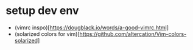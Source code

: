 # setup dev env

* (vimrc inspo)[https://dougblack.io/words/a-good-vimrc.html]
* (solarized colors for vim)[https://github.com/altercation/Vim-colors-solarized]
